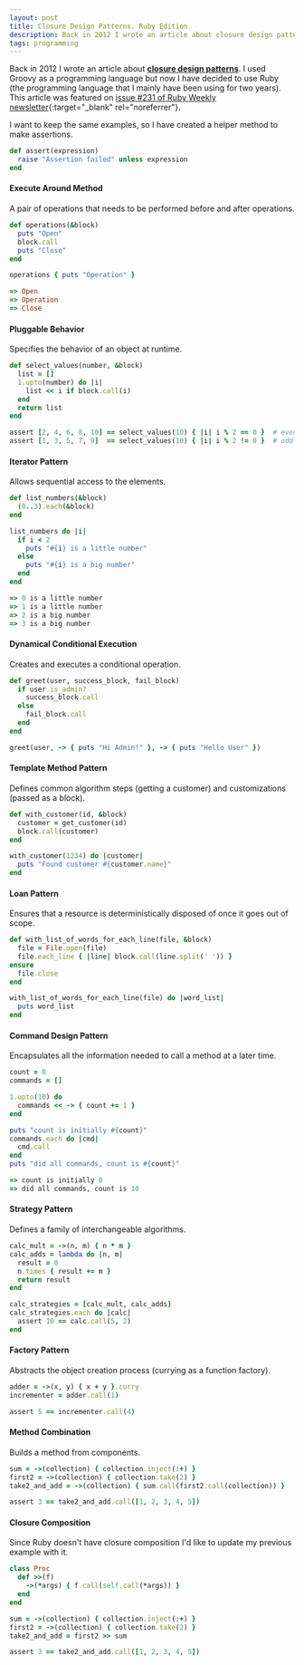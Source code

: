 ```yaml
---
layout: post
title: Closure Design Patterns. Ruby Edition
description: Back in 2012 I wrote an article about closure design patterns using Groovy. I have decided to use Ruby this time.
tags: programming
---
```


Back in 2012 I wrote an article about **[closure design patterns][1]**. I used
Groovy as a programming language but now I have decided to use Ruby (the
programming language that I mainly have been using for two years). This article
was featured on [issue #231 of Ruby Weekly newsletter][2]{:target="_blank" rel="noreferrer"}.

I want to keep the same examples, so I have created a helper method to make
assertions.

```ruby
def assert(expression)
  raise "Assertion failed" unless expression
end
```


#### Execute Around Method

A pair of operations that needs to be performed before and after operations.

```ruby
def operations(&block)
  puts "Open"
  block.call
  puts "Close"
end

operations { puts "Operation" }

=> Open
=> Operation
=> Close
```


#### Pluggable Behavior

Specifies the behavior of an object at runtime.

```ruby
def select_values(number, &block)
  list = []
  1.upto(number) do |i|
    list << i if block.call(i)
  end
  return list
end

assert [2, 4, 6, 8, 10] == select_values(10) { |i| i % 2 == 0 }  # even
assert [1, 3, 5, 7, 9]  == select_values(10) { |i| i % 2 != 0 }  # odd
```


#### Iterator Pattern

Allows sequential access to the elements.

```ruby
def list_numbers(&block)
  (0..3).each(&block)
end

list_numbers do |i|
  if i < 2
    puts "#{i} is a little number"
  else
    puts "#{i} is a big number"
  end
end

=> 0 is a little number
=> 1 is a little number
=> 2 is a big number
=> 3 is a big number
```


#### Dynamical Conditional Execution

Creates and executes a conditional operation.

```ruby
def greet(user, success_block, fail_block)
  if user.is_admin?
    success_block.call
  else
    fail_block.call
  end
end

greet(user, -> { puts "Hi Admin!" }, -> { puts "Hello User" })
```


#### Template Method Pattern

Defines common algorithm steps (getting a customer) and customizations (passed
as a block).

```ruby
def with_customer(id, &block)
  customer = get_customer(id)
  block.call(customer)
end

with_customer(1234) do |customer|
  puts "Found customer #{customer.name}"
end
```


#### Loan Pattern

Ensures that a resource is deterministically disposed of once it goes out of scope.

```ruby
def with_list_of_words_for_each_line(file, &block)
  file = File.open(file)
  file.each_line { |line| block.call(line.split(' ')) }
ensure
  file.close
end

with_list_of_words_for_each_line(file) do |word_list|
  puts word_list
end
```


#### Command Design Pattern

Encapsulates all the information needed to call a method at a later time.

```ruby
count = 0
commands = []

1.upto(10) do
  commands << -> { count += 1 }
end

puts "count is initially #{count}"
commands.each do |cmd|
  cmd.call
end
puts "did all commands, count is #{count}"

=> count is initially 0
=> did all commands, count is 10
```


#### Strategy Pattern

Defines a family of interchangeable algorithms.

```ruby
calc_mult = ->(n, m) { n * m }
calc_adds = lambda do |n, m|
  result = 0
  n.times { result += m }
  return result
end

calc_strategies = [calc_mult, calc_adds]
calc_strategies.each do |calc|
  assert 10 == calc.call(5, 2)
end
```


#### Factory Pattern

Abstracts the object creation process (currying as a function factory).

```ruby
adder = ->(x, y) { x + y }.curry
incrementer = adder.call(1)

assert 5 == incrementer.call(4)
```


#### Method Combination

Builds a method from components.

```ruby
sum = ->(collection) { collection.inject(:+) }
first2 = ->(collection) { collection.take(2) }
take2_and_add = ->(collection) { sum.call(first2.call(collection)) }

assert 3 == take2_and_add.call([1, 2, 3, 4, 5])
```


#### Closure Composition

Since Ruby doesn't have closure composition I'd like to update my previous
example with it.

```ruby
class Proc
  def >>(f)
    ->(*args) { f.call(self.call(*args)) }
  end
end

sum = ->(collection) { collection.inject(:+) }
first2 = ->(collection) { collection.take(2) }
take2_and_add = first2 >> sum

assert 3 == take2_and_add.call([1, 2, 3, 4, 5])
```


[1]: /closure-design-patterns/
[2]: http://rubyweekly.com/issues/231
